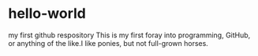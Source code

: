 # hello-world
my first github respository
This is my first foray into programming, GitHub, or anything of the like.I like ponies, but not full-grown horses.

